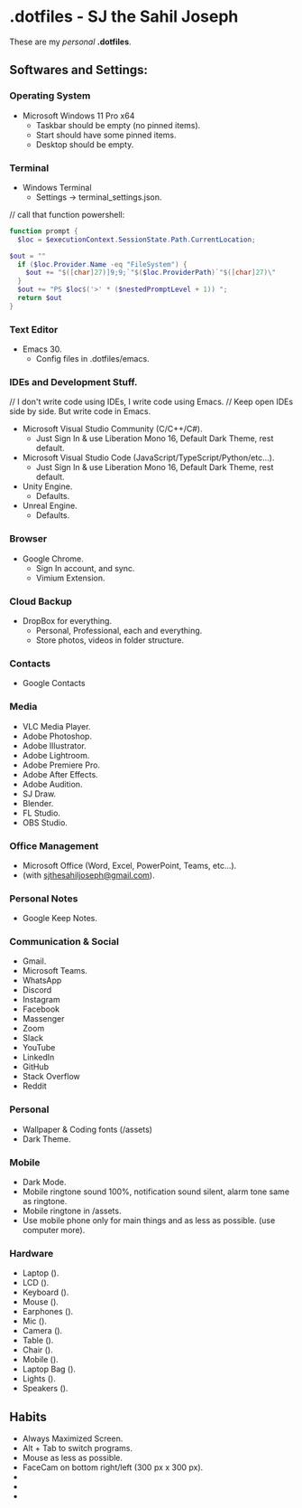 


# .dotfiles - SJ the Sahil Joseph
These are my *personal* __.dotfiles__.

## Softwares and Settings:

### Operating System
- Microsoft Windows 11 Pro x64
  - Taskbar should be empty (no pinned items).
  - Start should have some pinned items.
  - Desktop should be empty.
    
### Terminal
- Windows Terminal
  - Settings -> terminal_settings.json.

// call that function powershell:
``` powershell
function prompt {
  $loc = $executionContext.SessionState.Path.CurrentLocation;

$out = ""
  if ($loc.Provider.Name -eq "FileSystem") {
    $out += "$([char]27)]9;9;`"$($loc.ProviderPath)`"$([char]27)\"
  }
  $out += "PS $loc$('>' * ($nestedPromptLevel + 1)) ";
  return $out
}
```
  
### Text Editor
- Emacs 30.
  - Config files in .dotfiles/emacs.
    
### IDEs and Development Stuff.
// I don't write code using IDEs, I write code using Emacs.
// Keep open IDEs side by side. But write code in Emacs.
- Microsoft Visual Studio Community (C/C++/C#).
  - Just Sign In & use Liberation Mono 16, Default Dark Theme, rest default.
- Microsoft Visual Studio Code (JavaScript/TypeScript/Python/etc...).
  - Just Sign In & use Liberation Mono 16, Default Dark Theme, rest default.
- Unity Engine.
  - Defaults.
- Unreal Engine.
  - Defaults.

### Browser
- Google Chrome.
  - Sign In account, and sync.
  - Vimium Extension.

### Cloud Backup
- DropBox for everything.
  - Personal, Professional, each and everything.
  - Store photos, videos in folder structure.

### Contacts
- Google Contacts

### Media
- VLC Media Player.
- Adobe Photoshop.
- Adobe Illustrator.
- Adobe Lightroom.
- Adobe Premiere Pro.
- Adobe After Effects.
- Adobe Audition.
- SJ Draw.
- Blender.
- FL Studio.
- OBS Studio.

### Office Management
- Microsoft Office (Word, Excel, PowerPoint, Teams, etc...).
- (with sjthesahiljoseph@gmail.com).

### Personal Notes
- Google Keep Notes.

### Communication & Social
- Gmail.
- Microsoft Teams.
- WhatsApp
- Discord
- Instagram
- Facebook
- Massenger
- Zoom
- Slack
- YouTube
- LinkedIn
- GitHub
- Stack Overflow
- Reddit

### Personal
- Wallpaper & Coding fonts (/assets)
- Dark Theme.

### Mobile
- Dark Mode.
- Mobile ringtone sound 100%, notification sound silent, alarm tone same as ringtone.
- Mobile ringtone in /assets.
- Use mobile phone only for main things and as less as possible. (use computer more).

### Hardware
- Laptop ().
- LCD ().
- Keyboard ().
- Mouse ().
- Earphones ().
- Mic ().
- Camera ().
- Table ().
- Chair ().
- Mobile ().
- Laptop Bag ().
- Lights ().
- Speakers ().

## Habits
- Always Maximized Screen.
- Alt + Tab to switch programs.
- Mouse as less as possible.
- FaceCam on bottom right/left (300 px x 300 px).
-
-
- 


